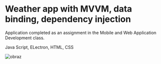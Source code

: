 # Weather app with MVVM, data binding, dependency injection

Application completed as an assignment in the Mobile and Web Application Development class.

Java Script, ELectron, HTML, CSS

![obraz](https://github.com/Anna3001/Weather-App-with-MVVM-Data-binding-Dependency-injection/assets/110662890/491e7e5d-4efc-44ef-a116-d5f6a94e49a1)


